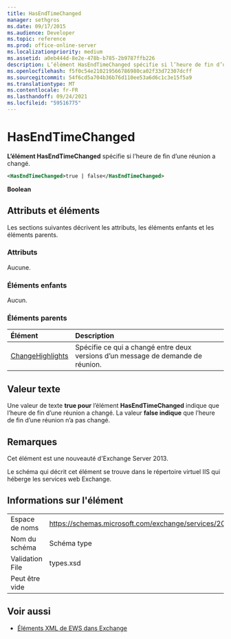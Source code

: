 ```yaml
---
title: HasEndTimeChanged
manager: sethgros
ms.date: 09/17/2015
ms.audience: Developer
ms.topic: reference
ms.prod: office-online-server
ms.localizationpriority: medium
ms.assetid: a0eb444d-8e2e-478b-b785-2b9787ffb226
description: L’élément HasEndTimeChanged spécifie si l’heure de fin d’une réunion a changé.
ms.openlocfilehash: f5f0c54e210219566786980ca02f33d72307dcff
ms.sourcegitcommit: 54f6cd5a704b36b76d110ee53a6d6c1c3e15f5a9
ms.translationtype: MT
ms.contentlocale: fr-FR
ms.lasthandoff: 09/24/2021
ms.locfileid: "59516775"
---
```

# <a name="hasendtimechanged"></a>HasEndTimeChanged

**L’élément HasEndTimeChanged** spécifie si l’heure de fin d’une réunion a changé. 
  
```XML
<HasEndTimeChanged>true | false</HasEndTimeChanged>
```

 **Boolean**
## <a name="attributes-and-elements"></a>Attributs et éléments

Les sections suivantes décrivent les attributs, les éléments enfants et les éléments parents.
  
### <a name="attributes"></a>Attributs

Aucune.
  
### <a name="child-elements"></a>Éléments enfants

Aucun.
  
### <a name="parent-elements"></a>Éléments parents

|**Élément**|**Description**|
|:-----|:-----|
|[ChangeHighlights](changehighlights.md) <br/> |Spécifie ce qui a changé entre deux versions d’un message de demande de réunion.  <br/> |
   
## <a name="text-value"></a>Valeur texte

Une valeur de texte **true pour** l’élément **HasEndTimeChanged** indique que l’heure de fin d’une réunion a changé. La valeur **false indique** que l’heure de fin d’une réunion n’a pas changé. 
  
## <a name="remarks"></a>Remarques

Cet élément est une nouveauté d'Exchange Server 2013.
  
Le schéma qui décrit cet élément se trouve dans le répertoire virtuel IIS qui héberge les services web Exchange.
  
## <a name="element-information"></a>Informations sur l'élément

|||
|:-----|:-----|
|Espace de noms  <br/> |https://schemas.microsoft.com/exchange/services/2006/types  <br/> |
|Nom du schéma  <br/> |Schéma type  <br/> |
|Validation File  <br/> |types.xsd  <br/> |
|Peut être vide  <br/> ||
   
## <a name="see-also"></a>Voir aussi



- [Éléments XML de EWS dans Exchange](ews-xml-elements-in-exchange.md)

